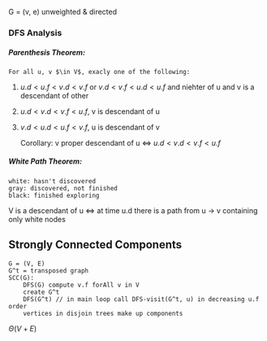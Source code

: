 G = (v, e) unweighted & directed

### DFS Analysis

##### Parenthesis Theorem: 
	For all u, v $\in V$, exacly one of the following:
1. $u.d < u.f < v.d < v.f$ or $v.d < v.f < u.d < u.f$ and niehter of u and v is a descendant of other
2. $u.d<v.d<v.f<u.f$, v is descendant of u 
3. $v.d<u.d<u.f<v.f$, u is descendant of v
	
	Corollary: v proper descendant of u <=> $u.d<v.d<v.f<u.f$

##### White Path Theorem:
	white: hasn't discovered
	gray: discovered, not finished
	black: finished exploring
V is a descendant of u <=> at time u.d there is a path from u -> v containing only white nodes

## Strongly Connected Components
```
G = (V, E)
G^t = transposed graph
SCC(G):
	DFS(G) compute v.f forAll v in V
	create G^t
	DFS(G^t) // in main loop call DFS-visit(G^t, u) in decreasing u.f order
	vertices in disjoin trees make up components
```
$\Theta(V+E)$ 